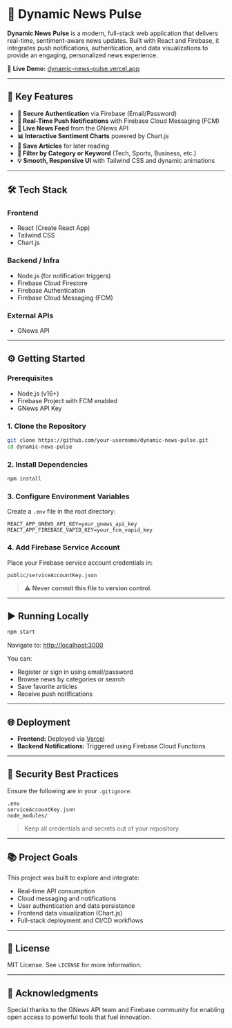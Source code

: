 # 📰 Dynamic News Pulse

**Dynamic News Pulse** is a modern, full-stack web application that delivers real-time, sentiment-aware news updates. Built with React and Firebase, it integrates push notifications, authentication, and data visualizations to provide an engaging, personalized news experience.

🔗 **Live Demo:** [dynamic-news-pulse.vercel.app](https://dynamic-news-pulse-1qfak4l0j-sandeep-kasiraju-projects.vercel.app)

---

## 🚀 Key Features

- **🔐 Secure Authentication** via Firebase (Email/Password)
- **🔔 Real-Time Push Notifications** with Firebase Cloud Messaging (FCM)
- **🧠 Live News Feed** from the GNews API
- **📊 Interactive Sentiment Charts** powered by Chart.js
- **🔖 Save Articles** for later reading
- **🔎 Filter by Category or Keyword** (Tech, Sports, Business, etc.)
- **💡 Smooth, Responsive UI** with Tailwind CSS and dynamic animations

---

## 🛠️ Tech Stack

### Frontend
- React (Create React App)
- Tailwind CSS
- Chart.js

### Backend / Infra
- Node.js (for notification triggers)
- Firebase Cloud Firestore
- Firebase Authentication
- Firebase Cloud Messaging (FCM)

### External APIs
- GNews API

---

## ⚙️ Getting Started

### Prerequisites

- Node.js (v16+)
- Firebase Project with FCM enabled
- GNews API Key

### 1. Clone the Repository

```bash
git clone https://github.com/your-username/dynamic-news-pulse.git
cd dynamic-news-pulse
````

### 2. Install Dependencies

```bash
npm install
```

### 3. Configure Environment Variables

Create a `.env` file in the root directory:

```env
REACT_APP_GNEWS_API_KEY=your_gnews_api_key
REACT_APP_FIREBASE_VAPID_KEY=your_fcm_vapid_key
```

### 4. Add Firebase Service Account

Place your Firebase service account credentials in:

```
public/serviceAccountKey.json
```

> ⚠️ **Never commit this file to version control.**

---

## ▶️ Running Locally

```bash
npm start
```

Navigate to: [http://localhost:3000](http://localhost:3000)

You can:

* Register or sign in using email/password
* Browse news by categories or search
* Save favorite articles
* Receive push notifications

---

## 🌐 Deployment

* **Frontend:** Deployed via [Vercel](https://vercel.com)
* **Backend Notifications:** Triggered using Firebase Cloud Functions

---

## 🔐 Security Best Practices

Ensure the following are in your `.gitignore`:

```
.env
serviceAccountKey.json
node_modules/
```

> Keep all credentials and secrets out of your repository.

---

## 📚 Project Goals

This project was built to explore and integrate:

* Real-time API consumption
* Cloud messaging and notifications
* User authentication and data persistence
* Frontend data visualization (Chart.js)
* Full-stack deployment and CI/CD workflows

---

## 📄 License

MIT License. See `LICENSE` for more information.

---

## 🙏 Acknowledgments

Special thanks to the GNews API team and Firebase community for enabling open access to powerful tools that fuel innovation.


